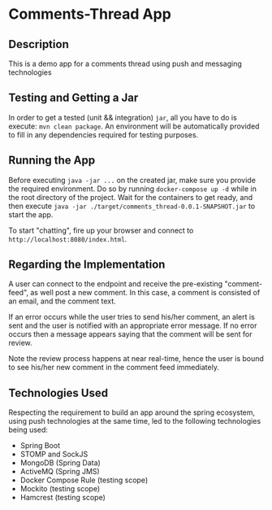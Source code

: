 # Comments-Thread App

## Description
This is a demo app for a comments thread using push and messaging technologies

## Testing and Getting a Jar
In order to get a tested (unit && integration) `jar`, all you have to do is execute:
`mvn clean package`. An environment will be automatically provided to fill in any dependencies required for testing
purposes.

## Running the App
Before executing `java -jar ...` on the created jar, make sure you provide the required environment.
Do so by running `docker-compose up -d` while in the root directory of the project. Wait for the containers to get ready,
and then execute `java -jar ./target/comments_thread-0.0.1-SNAPSHOT.jar` to start the app.

To start "chatting", fire up your browser and connect to `http://localhost:8080/index.html`.

## Regarding the Implementation
A user can connect to the endpoint and receive the pre-existing "comment-feed", as well post a new comment.
In this case, a comment is consisted of an email, and the comment text.

If an error occurs while the user tries to send his/her comment, an alert is sent and the user is notified with an
appropriate error message. If no error occurs then a message appears saying that the comment will be sent for review.

Note the review process happens at near real-time, hence the user is bound to see his/her new comment in the
comment feed immediately.

## Technologies Used
Respecting the requirement to build an app around the spring ecosystem, using
push technologies at the same time, led to the following technologies being used:
- Spring Boot
- STOMP and SockJS
- MongoDB (Spring Data)
- ActiveMQ (Spring JMS)
- Docker Compose Rule (testing scope)
- Mockito (testing scope)
- Hamcrest (testing scope)